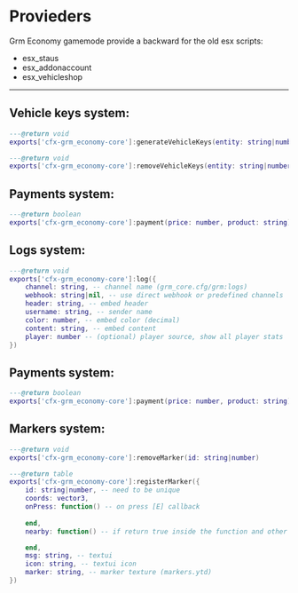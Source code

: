 
# Provieders
Grm Economy gamemode provide a backward for the old esx scripts:
- esx_staus
- esx_addonaccount
- esx_vehicleshop

----

## Vehicle keys system:
```lua
---@return void
exports['cfx-grm_economy-core']:generateVehicleKeys(entity: string|number)

---@return void
exports['cfx-grm_economy-core']:removeVehicleKeys(entity: string|number) 
```

## Payments system:
```lua
---@return boolean
exports['cfx-grm_economy-core']:payment(price: number, product: string) 
```

## Logs system:
```lua
---@return void
exports['cfx-grm_economy-core']:log({
    channel: string, -- channel name (grm_core.cfg/grm:logs)
    webhook: string|nil, -- use direct webhook or predefined channels
    header: string, -- embed header
    username: string, -- sender name
    color: number, -- embed color (decimal)
    content: string, -- embed content
    player: number -- (optional) player source, show all player stats
})
```

## Payments system:
```lua
---@return boolean
exports['cfx-grm_economy-core']:payment(price: number, product: string) 
```

## Markers system:
```lua
---@return void
exports['cfx-grm_economy-core']:removeMarker(id: string|number)

---@return table
exports['cfx-grm_economy-core']:registerMarker({
    id: string|number, -- need to be unique
    coords: vector3,
    onPress: function() -- on press [E] callback
    
    end,
    nearby: function() -- if return true inside the function and other will be displayed, else no

    end,
    msg: string, -- textui
    icon: string, -- textui icon
    marker: string, -- marker texture (markers.ytd)
})
```
